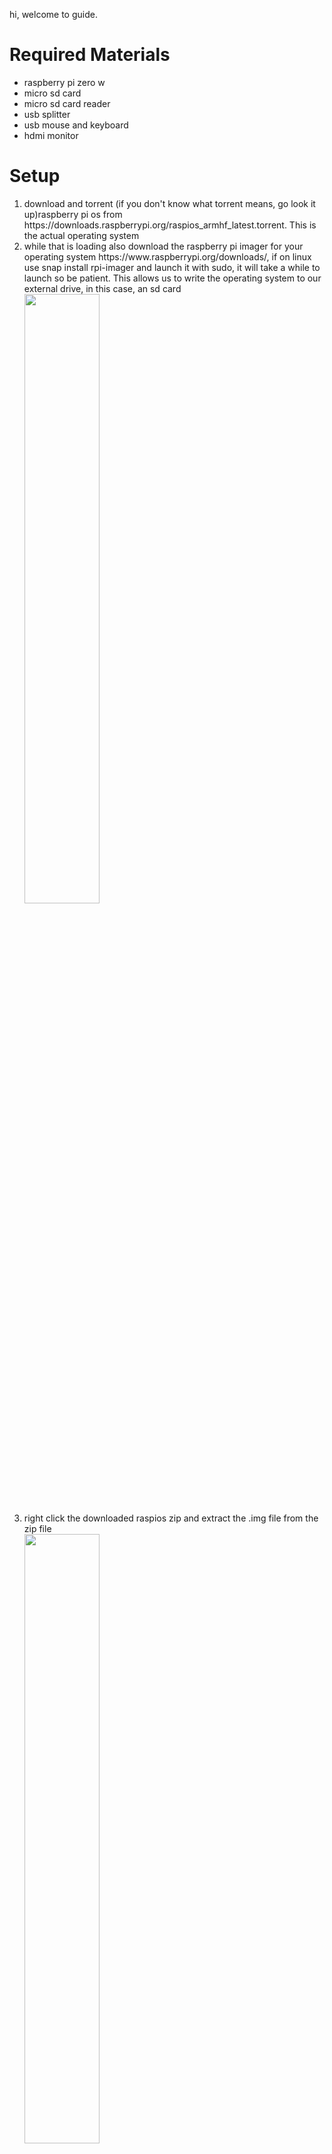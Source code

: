 hi, welcome to guide.

<h1>Required Materials</h1>
  <ul>
  <li>raspberry pi zero w</li>
  <li> micro sd card</li>
  <li>micro sd card reader</li>
  <li>usb splitter</li>
  <li>usb mouse and keyboard</li>
  <li>hdmi monitor</li>
</ul>
 
<h1>Setup</h1>  
<ol>
  <li>download and torrent (if you don't know what torrent means, go look it up)raspberry pi os from https://downloads.raspberrypi.org/raspios_armhf_latest.torrent. This is the actual operating system</li>
  <li>while that is loading also download the raspberry pi imager for your operating system https://www.raspberrypi.org/downloads/, if on linux use snap install rpi-imager and launch it with sudo, it will take a while to launch so be patient. This allows us to write the operating system to our external drive, in this case, an sd card</li>
  <img src="../Photos/imagerdownload.PNG" width="50%">
  <li>right click the downloaded raspios zip and extract the .img file from the zip file</li>
  <img src="../Photos/extract.PNG" width="50%">
  <li>insert sd card into computer and install/run the imager</li>
  <li>select use custom and select the extracted .img file</li>
  <li>select the sd card as your target and click write (click yes after)</li>
  <img src="../Photos/imager.PNG" width="50%">
  <li>once it is done click continue and remove the sd card</li>
  <img src="../Photos/continue.PNG" width="50%">
  <li>reinsert sd card and navigate to it using your file browser. It will be called boot and have ~256 mb storage, if asked to format card, DO NOT FORMAT CARD</li>
  <img src="../Photos/files.PNG" width="50%">
  <li>create a new file in that boot folder named "ssh" with no file extension</li>
  <img src="../Photos/sshfile.PNG" width="50%">
  <li>eject the card</li>
 </ol> 
<h1>Run on Pi</h1>
<ol>
  <li>insert sd card into raspberry pi</li>
  <li>plug in display, usb splitter, usb mouse and keyboard, and power.
  wait, until you get this screen
    <img src="../Photos/IMG_0312.jpg" width="50%"></li>
    <li>this is the desktop. Raspberry Pi Os, formerly called Raspian is a Linux based operating system with a pre installed gui. This is one of the more user friendly operating systems you can install. It is plug and play, and works right out of the box with no configuration.</li>
  <li>now click in the top right on the 2 arrows and 2 Xs to connect to your wifi (if met with warning such as this <img src="IMG_0306.jpg" width="25%"> click ok) </li>
  <img src="../Photos/IMG_0313.jpg" width="50%">
  <li>Once connected, a local ip adress should show up above the next button on the welcome window <img src="../Photos/IMG_0307.jpg" width="50%"></li>
  <li>if on windows, download free application, putty https://www.chiark.greenend.org.uk/~sgtatham/putty/latest.html, if on linux/mac use console and type ssh pi@[ip adress here] and login with raspberry as password</li>
  <li>launch putty and input ip adress in host name box, leave port at 22 and connection type on SSH</li>
  <img src="../Photos/putty.PNG" width="50%">
  <li>click open, and if greeted with security alert click yes, then enter pi as username and click enter and enter raspberry as password and click enter</li>
  <img src="../Photos/puttyyes.PNG" width="50%">
  <img src="../Photos/puttylogin.PNG" width="50%">
  <li>what we have done is called Secure Shell, which is a way of securely remotely desktoping into a computer. This way we can control the raspberry pi from our laptop or computer.</li>
  <li>now type sudo raspi-config and hit enter, if prompted enter password, raspberry</li>
  <img src="../Photos/raspi-configcli.PNG" width="50%">
  <li>go to interfacing options and click enter, select VNC and click enter, select yes and select ok</li>
  <img src="../Photos/interfacingoptions.PNG" width="50%">
  <img src="../Photos/VNC.PNG" width="50%">
  <li>next select advanced options and select expand filesystem then click ok when done</li>
  <img src="../Photos/advanced.PNG" width="50%">
  <img src="../Photos/expand.PNG" width="50%">
  <li>select finish to exit config and select yes to reboot computer</li>
  <li>download vnc viewer on your computer https://www.realvnc.com/en/connect/download/viewer/</li>
  <li>In vnc viewer type in ip address of pi <img src="../Photos/VNCip.PNG" width="50%">and hit enter after it restarts, enter in pi as user and raspberry as the password<img src="../Photos/VNClogin.PNG" width="50%">, if you see a screen like this <img src="../Photos/identity.PNG" width="50%"> click continue</li>
  <li>now we are doing what is called virtural network computing, we are controlling the computer over the network. This allows us to see everything, not only the command line</li>
  <li>Now we will walk through the setup (you dont have to do this through vnc, you can use the monitor and usb keyboard/mouse if you want)</li>
     <ol>
        <li>click next and set country, language, and time zone and click next</li>
        <img src="../Photos/setlocation.PNG" width="50%">
        <li>now set a new password</li>
        <img src="../Photos/newpass.PNG" width="50%">
        <li>if there are black bars around your screen check the box, if not just click next</li>
        <li>we should already be connected to wifi, if not, connect and click next</li>
        <li>click next to update the computer</li>
        <li>once done, setup is done, click restart</li>
    </ol>
  <li>Have fun, you can do anything you want now from use the pi as a media server to make a self driving car out of it, the possibilities are endless</li>
    
</ol>